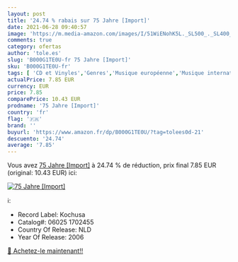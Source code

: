 ```yaml
---
layout: post
title: '24.74 % rabais sur 75 Jahre [Import]'
date: 2021-06-28 09:40:57
image: 'https://m.media-amazon.com/images/I/51WiENohK5L._SL500_._SL400_.jpg'
comments: true
category: ofertas
author: 'tole.es'
slug: 'B000G1TE0U-fr 75 Jahre [Import]'
sku: 'B000G1TE0U-fr'
tags: [ 'CD et Vinyles','Genres','Musique européenne','Musique internationale','Pop','Rock', ]
actualPrice: 7.85 EUR
currency: EUR
price: 7.85
comparePrice: 10.43 EUR
prodname: '75 Jahre [Import]'
country: 'fr'
flag: '🇫🇷'
brand: ''
buyurl: 'https://www.amazon.fr/dp/B000G1TE0U/?tag=tolees0d-21'
descuento: '24.74'
average: '7.85'
---
```


Vous avez [75 Jahre [Import]](https://www.amazon.fr/dp/B000G1TE0U/?tag=tolees0d-21)  à  24.74 % de réduction, prix final  7.85 EUR (original: 10.43 EUR) ici:

[![75 Jahre [Import]](https://m.media-amazon.com/images/I/51WiENohK5L._SL500_._SL400_.jpg)](https://www.amazon.fr/dp/B000G1TE0U/?tag=tolees0d-21)

ℹ️:

- Record Label: Kochusa
- Catalog#: 06025 1702455
- Country Of Release: NLD
- Year Of Release: 2006

[🛒 Achetez-le maintenant!!](https://www.amazon.fr/dp/B000G1TE0U/?tag=tolees0d-21)
